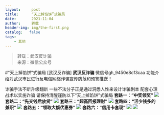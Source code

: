 ```yaml
---
layout:     post
title:      “天上掉馅饼”式骗局
date:       2021-11-04
author:     转载
header-img: img/the-first.png
catalog:   false
tags:
    - 其他
---
```


<blockquote><p>转载：武汉反诈骗<br>
来源：微信公众号</p></blockquote>

#“天上掉馅饼”式骗局
[武汉反诈骗]
**武汉反诈骗**
微信号gh_9450e8cf3caa
功能介绍对武汉市民进行反电信网络诈骗宣传防范和预警推送！

诈骗手法不断升级翻新
一些不法分子正是通过洞悉人性来设计诈骗剧本
配套心理战术以实施诈骗
请保持清醒谨防以下“天上掉馅饼”式骗局
**套路一：“中奖领奖”**
![]({{site.baseurl}}/postimg/v8lx8Y7QxRl5GvRLj2REThoZopU2KtptuVakUFO6J6c9icH5QoN1OLy9kg07Uu4ugLf24T7TXtGLNhNY6bzV49A.jpeg)
**套路二：“先交钱后放贷”**
![]({{site.baseurl}}/postimg/v8lx8Y7QxRl5GvRLj2REThoZopU2KtptBVMyu9icN2n6RFmYTM2jMRQHLWPXdiblsPNgReAiaox3RtUdX85mmNM7g.jpeg)
**套路三：“超高回报理财”**
![]({{site.baseurl}}/postimg/v8lx8Y7QxRl5GvRLj2REThoZopU2KtptwOUuVp0UHnOdkLv3LC3L4DPRYyJdndRjTMpqmyOut2P4kzzsdpb6Iw.jpeg)
**套路四：“活少钱多的兼职”**
![]({{site.baseurl}}/postimg/v8lx8Y7QxRl5GvRLj2REThoZopU2KtptTCNf9gDR0ddcHQM8jJNIvfXBgYMkzylzicZWYfZ2VoKDDvW4ZABYHibQ.jpeg)
**套路五：“领取大额优惠券”**
![]({{site.baseurl}}/postimg/v8lx8Y7QxRl5GvRLj2REThoZopU2KtptWiaXU8A1jNkYUxcyjiafbKpM9mWtzAsib0eqodvh7qk7tb8mehvichkDCA.jpeg)
**套路六：“信用卡套现”**
![]({{site.baseurl}}/postimg/v8lx8Y7QxRl5GvRLj2REThoZopU2KtptFtr9k7mCknylxpsYMeLBQ6bFOW2ss2yT60zsQDia6ngmovM6P9SqztA.jpeg)
![]({{site.baseurl}}/postimg/8wBAcE4t1v6ncbVqpDhnYSxibtsqfiaW6wqFF7ib3U3b6rqrOyb2BwAxD1uO8jhXjjjQJL3icJh73EuheiawicrhFNKg.jpeg)
